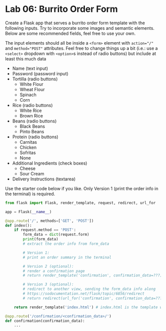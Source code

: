 

# Lab 06: Burrito Order Form


Create a Flask app that serves a burrito order form template with the following inputs. Try to incorporate some images and semantic elements. Below are some recommended fields, feel free to use your own.

The input elements should all be inside a `<form>` element with `action="/"` and `method="POST"` attributes.  Feel free to change things up a bit (i.e.: use a `<select>` dropdown with `<option>`s instead of radio buttons) but include at least this much data 

- Name (text input)
- Password (password input)
- Tortilla (radio buttons)
  - White Flour
  - Wheat Flour
  - Spinach
  - Corn
- Rice (radio buttons)
  - White Rice
  - Brown Rice
- Beans (radio buttons)
  - Black Beans
  - Pinto Beans
- Protein (radio buttons)
  - Carnitas
  - Chicken
  - Sofritas
  - None
- Additional Ingredients (check boxes)
  - Cheese
  - Sour Cream
- Delivery Instructions (textarea)

Use the starter code below if you like.  Only Version 1 (print the order info in the terminal) is required.

```py
from flask import Flask, render_template, request, redirect, url_for

app = Flask(__name__)

@app.route('/', methods=['GET', 'POST'])
def index():
	if request.method == 'POST':
		form_data = dict(request.form)
		print(form_data)
		# extract the order info from form_data

		# Version 1:
		# print an order summary in the terminal

		# Version 2 (optional):
		# render a confirmation page
		# return render_template('confirmation', confirmation_data=???)

		# Version 3 (optional):
		# redirect to another view, sending the form_data info along
		# https://sodocumentation.net/flask/topic/6856/redirect
		# return redirect(url_for('confirmation', confirmation_data=???))

	return render_template('index.html') # index.html is the template with the form

@app.route('/confirmation/<confirmation_data>/')
def confirmation(confirmation_data):
	...
```